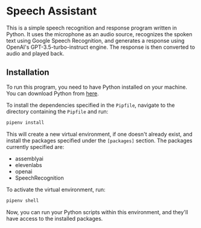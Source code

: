 # Speech Assistant

This is a simple speech recognition and response program written in Python. It uses the microphone as an audio source, recognizes the spoken text using Google Speech Recognition, and generates a response using OpenAI's GPT-3.5-turbo-instruct engine. The response is then converted to audio and played back.

## Installation

To run this program, you need to have Python installed on your machine. You can download Python from [here](https://www.python.org/downloads/).

To install the dependencies specified in the `Pipfile`, navigate to the directory containing the `Pipfile` and run:

```bash
pipenv install
```

This will create a new virtual environment, if one doesn't already exist, and install the packages specified under the `[packages]` section. The packages currently specified are:

- assemblyai
- elevenlabs
- openai
- SpeechRecognition

To activate the virtual environment, run:

```bash
pipenv shell
```

Now, you can run your Python scripts within this environment, and they'll have access to the installed packages.
